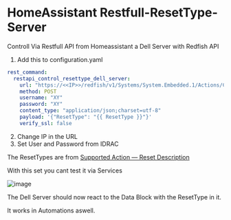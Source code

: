 # HomeAssistant Restfull-ResetType-Server
Controll Via Restfull API from Homeassistant a Dell Server with Redfish API


1. Add this to configuration.yaml
``` yaml
rest_command:
  restapi_control_resettype_dell_server:
    url: "https://<<IP>>/redfish/v1/Systems/System.Embedded.1/Actions/ComputerSystem.Reset"
    method: POST
    username: "XY"
    password: "XY"
    content_type: "application/json;charset=utf-8"
    payload: '{"ResetType": "{{ ResetType }}"}'
    verify_ssl: false
```  
2. Change IP in the URL
3. Set User and Password from IDRAC

The ResetTypes are from [Supported Action — Reset Description](https://www.dell.com/support/manuals/de-de/idrac9-lifecycle-controller-v4.x-series/idrac9_4.00.00.00_redfishapiguide_pub/supported-action-—-reset?guid=guid-3444cf02-da8d-422a-9400-6ce5ba71d9bd&lang=en-us)
  
With this set you cant test it via Services
  
![image](https://user-images.githubusercontent.com/20464134/169671301-83dedcd0-b85c-4acf-a181-1b81ba9b97e8.png)

The Dell Server should now react to the Data Block with the ResetType in it.

It works in Automations aswell.
